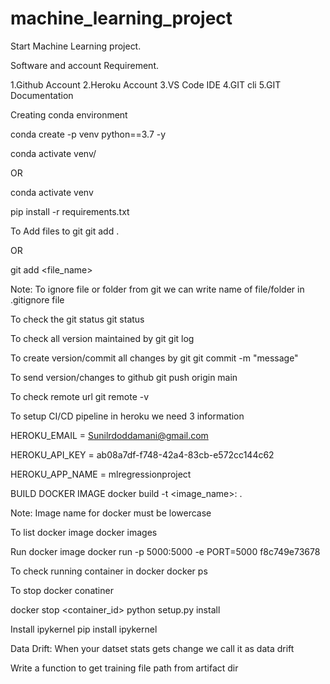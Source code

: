 # machine_learning_project

Start Machine Learning project.

Software and account Requirement.

1.Github Account
2.Heroku Account
3.VS Code IDE
4.GIT cli
5.GIT Documentation


Creating conda environment

conda create -p venv python==3.7 -y

conda activate venv/

OR

conda activate venv

pip install -r requirements.txt


To Add files to git
git add .

OR

git add <file_name>


Note: To ignore file or folder from git we can write name of file/folder in .gitignore file

To check the git status
git status


To check all version maintained by git
git log

To create version/commit all changes by git
git commit -m "message"


To send version/changes to github
git push origin main


To check remote url
git remote -v


To setup CI/CD pipeline in heroku we need 3 information

HEROKU_EMAIL = Sunilrdoddamani@gmail.com

HEROKU_API_KEY = ab08a7df-f748-42a4-83cb-e572cc144c62

HEROKU_APP_NAME = mlregressionproject


BUILD DOCKER IMAGE
docker build -t <image_name>:<tagname> .



Note: Image name for docker must be lowercase


To list docker image
docker images


Run docker image
docker run -p 5000:5000 -e PORT=5000 f8c749e73678


To check running container in docker
docker ps


To stop docker conatiner

docker stop <container_id>
python setup.py install


Install ipykernel
pip install ipykernel


Data Drift: When your datset stats gets change we call it as data drift


Write a function to get training file path from artifact dir

